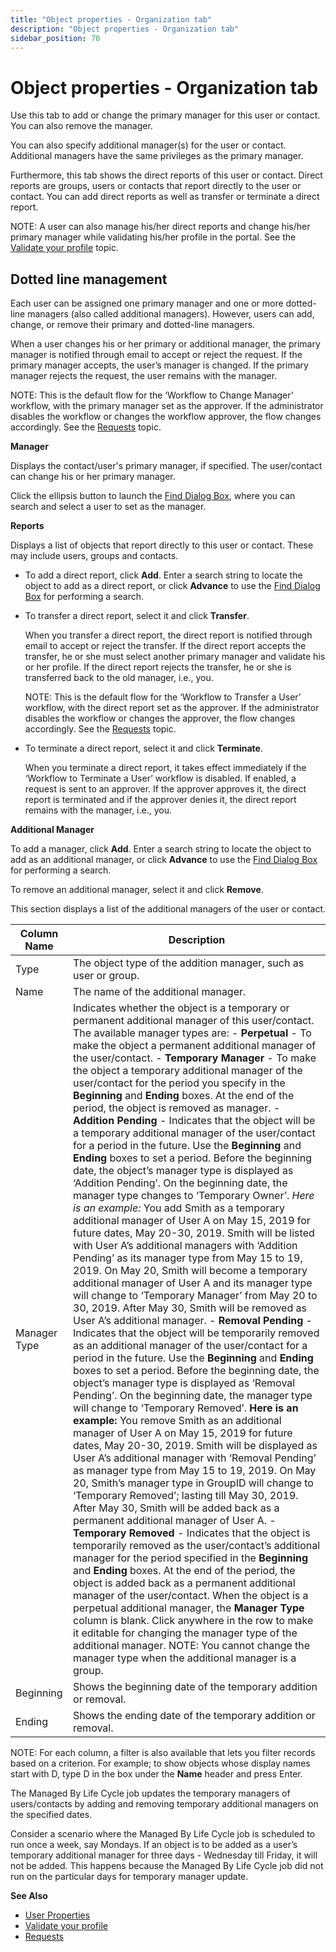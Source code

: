 ```yaml
---
title: "Object properties - Organization tab"
description: "Object properties - Organization tab"
sidebar_position: 70
---
```


# Object properties - Organization tab

Use this tab to add or change the primary manager for this user or contact. You can also remove the
manager.

You can also specify additional manager(s) for the user or contact. Additional managers have the
same privileges as the primary manager.

Furthermore, this tab shows the direct reports of this user or contact. Direct reports are groups,
users or contacts that report directly to the user or contact. You can add direct reports as well as
transfer or terminate a direct report.

NOTE: A user can also manage his/her direct reports and change his/her primary manager while
validating his/her profile in the portal. See the
[Validate your profile](/docs/directorymanager/11.0/portal/user/manage/validateprofile.md)
topic.

## Dotted line management

Each user can be assigned one primary manager and one or more dotted-line managers (also called
additional managers). However, users can add, change, or remove their primary and dotted-line
managers.

When a user changes his or her primary or additional manager, the primary manager is notified
through email to accept or reject the request. If the primary manager accepts, the user’s manager is
changed. If the primary manager rejects the request, the user remains with the manager.

NOTE: This is the default flow for the ‘Workflow to Change Manager’ workflow, with the primary
manager set as the approver. If the administrator disables the workflow or changes the workflow
approver, the flow changes accordingly. See the
[Requests](/docs/directorymanager/11.0/portal/request/overview.md) topic.

**Manager**

Displays the contact/user's primary manager, if specified. The user/contact can change his or her
primary manager.

Click the ellipsis button to launch the
[Find Dialog Box](/docs/directorymanager/11.0/portal/generalfeatures/find.md), where you can search
and select a user to set as the manager.

**Reports**

Displays a list of objects that report directly to this user or contact. These may include users,
groups and contacts.

- To add a direct report, click **Add**. Enter a search string to locate the object to add as a
  direct report, or click **Advance** to use the
  [Find Dialog Box](/docs/directorymanager/11.0/portal/generalfeatures/find.md) for performing a
  search.
- To transfer a direct report, select it and click **Transfer**.

    When you transfer a direct report, the direct report is notified through email to accept or
    reject the transfer. If the direct report accepts the transfer, he or she must select another
    primary manager and validate his or her profile. If the direct report rejects the transfer, he
    or she is transferred back to the old manager, i.e., you.

    NOTE: This is the default flow for the ‘Workflow to Transfer a User’ workflow, with the direct
    report set as the approver. If the administrator disables the workflow or changes the approver,
    the flow changes accordingly. See the
    [Requests](/docs/directorymanager/11.0/portal/request/overview.md) topic.

- To terminate a direct report, select it and click **Terminate**.

    When you terminate a direct report, it takes effect immediately if the ‘Workflow to Terminate a
    User’ workflow is disabled. If enabled, a request is sent to an approver. If the approver
    approves it, the direct report is terminated and if the approver denies it, the direct report
    remains with the manager, i.e., you.

**Additional Manager**

To add a manager, click **Add**. Enter a search string to locate the object to add as an additional
manager, or click **Advance** to use the
[Find Dialog Box](/docs/directorymanager/11.0/portal/generalfeatures/find.md) for performing a
search.

To remove an additional manager, select it and click **Remove**.

This section displays a list of the additional managers of the user or contact.

| Column Name  | Description                                                                                                                                                                                                                                                                                                                                                                                                                                                                                                                                                                                                                                                                                                                                                                                                                                                                                                                                                                                                                                                                                                                                                                                                                                                                                                                                                                                                                                                                                                                                                                                                                                                                                                                                                                                                                                                                                                                                                                                                                                                                                                                                                                                                                                                                                                                                                                                                                                                                                                                                                                                                                                                                                                                                                |
| ------------ | ---------------------------------------------------------------------------------------------------------------------------------------------------------------------------------------------------------------------------------------------------------------------------------------------------------------------------------------------------------------------------------------------------------------------------------------------------------------------------------------------------------------------------------------------------------------------------------------------------------------------------------------------------------------------------------------------------------------------------------------------------------------------------------------------------------------------------------------------------------------------------------------------------------------------------------------------------------------------------------------------------------------------------------------------------------------------------------------------------------------------------------------------------------------------------------------------------------------------------------------------------------------------------------------------------------------------------------------------------------------------------------------------------------------------------------------------------------------------------------------------------------------------------------------------------------------------------------------------------------------------------------------------------------------------------------------------------------------------------------------------------------------------------------------------------------------------------------------------------------------------------------------------------------------------------------------------------------------------------------------------------------------------------------------------------------------------------------------------------------------------------------------------------------------------------------------------------------------------------------------------------------------------------------------------------------------------------------------------------------------------------------------------------------------------------------------------------------------------------------------------------------------------------------------------------------------------------------------------------------------------------------------------------------------------------------------------------------------------------------------------------------- |
| Type         | The object type of the addition manager, such as user or group.                                                                                                                                                                                                                                                                                                                                                                                                                                                                                                                                                                                                                                                                                                                                                                                                                                                                                                                                                                                                                                                                                                                                                                                                                                                                                                                                                                                                                                                                                                                                                                                                                                                                                                                                                                                                                                                                                                                                                                                                                                                                                                                                                                                                                                                                                                                                                                                                                                                                                                                                                                                                                                                                                            |
| Name         | The name of the additional manager.                                                                                                                                                                                                                                                                                                                                                                                                                                                                                                                                                                                                                                                                                                                                                                                                                                                                                                                                                                                                                                                                                                                                                                                                                                                                                                                                                                                                                                                                                                                                                                                                                                                                                                                                                                                                                                                                                                                                                                                                                                                                                                                                                                                                                                                                                                                                                                                                                                                                                                                                                                                                                                                                                                                        |
| Manager Type | Indicates whether the object is a temporary or permanent additional manager of this user/contact. The available manager types are: - **Perpetual** - To make the object a permanent additional manager of the user/contact. - **Temporary Manager** - To make the object a temporary additional manager of the user/contact for the period you specify in the **Beginning** and **Ending** boxes. At the end of the period, the object is removed as manager. - **Addition Pending** - Indicates that the object will be a temporary additional manager of the user/contact for a period in the future. Use the **Beginning** and **Ending** boxes to set a period. Before the beginning date, the object’s manager type is displayed as ‘Addition Pending’. On the beginning date, the manager type changes to ‘Temporary Owner’. _Here is an example:_ You add Smith as a temporary additional manager of User A on May 15, 2019 for future dates, May 20-30, 2019. Smith will be listed with User A’s additional managers with ‘Addition Pending’ as its manager type from May 15 to 19, 2019. On May 20, Smith will become a temporary additional manager of User A and its manager type will change to ‘Temporary Manager’ from May 20 to 30, 2019. After May 30, Smith will be removed as User A’s additional manager. - **Removal Pending** - Indicates that the object will be temporarily removed as an additional manager of the user/contact for a period in the future. Use the **Beginning** and **Ending** boxes to set a period. Before the beginning date, the object’s manager type is displayed as ‘Removal Pending’. On the beginning date, the manager type will change to ‘Temporary Removed’. **Here is an example:** You remove Smith as an additional manager of User A on May 15, 2019 for future dates, May 20-30, 2019. Smith will be displayed as User A’s additional manager with ‘Removal Pending’ as manager type from May 15 to 19, 2019. On May 20, Smith’s manager type in GroupID will change to ‘Temporary Removed’; lasting till May 30, 2019. After May 30, Smith will be added back as a permanent additional manager of User A. - **Temporary Removed** - Indicates that the object is temporarily removed as the user/contact’s additional manager for the period specified in the **Beginning** and **Ending** boxes. At the end of the period, the object is added back as a permanent additional manager of the user/contact. When the object is a perpetual additional manager, the **Manager Type** column is blank. Click anywhere in the row to make it editable for changing the manager type of the additional manager. NOTE: You cannot change the manager type when the additional manager is a group. |
| Beginning    | Shows the beginning date of the temporary addition or removal.                                                                                                                                                                                                                                                                                                                                                                                                                                                                                                                                                                                                                                                                                                                                                                                                                                                                                                                                                                                                                                                                                                                                                                                                                                                                                                                                                                                                                                                                                                                                                                                                                                                                                                                                                                                                                                                                                                                                                                                                                                                                                                                                                                                                                                                                                                                                                                                                                                                                                                                                                                                                                                                                                             |
| Ending       | Shows the ending date of the temporary addition or removal.                                                                                                                                                                                                                                                                                                                                                                                                                                                                                                                                                                                                                                                                                                                                                                                                                                                                                                                                                                                                                                                                                                                                                                                                                                                                                                                                                                                                                                                                                                                                                                                                                                                                                                                                                                                                                                                                                                                                                                                                                                                                                                                                                                                                                                                                                                                                                                                                                                                                                                                                                                                                                                                                                                |

NOTE: For each column, a filter is also available that lets you filter records based on a criterion.
For example; to show objects whose display names start with D, type D in the box under the **Name**
header and press Enter.

The Managed By Life Cycle job updates the temporary managers of users/contacts by adding and
removing temporary additional managers on the specified dates.

Consider a scenario where the Managed By Life Cycle job is scheduled to run once a week, say
Mondays. If an object is to be added as a user’s temporary additional manager for three days -
Wednesday till Friday, it will not be added. This happens because the Managed By Life Cycle job did
not run on the particular days for temporary manager update.

**See Also**

- [User Properties](/docs/directorymanager/11.0/portal/user/properties/overview.md)
- [Validate your profile](/docs/directorymanager/11.0/portal/user/manage/validateprofile.md)
- [Requests](/docs/directorymanager/11.0/portal/request/overview.md)
